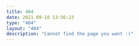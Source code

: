 ```yaml
---
title: 404
date: 2021-09-18 13:56:23
type: "404"
layout: "404"
description: "Cannot find the page you want :("
---
```

